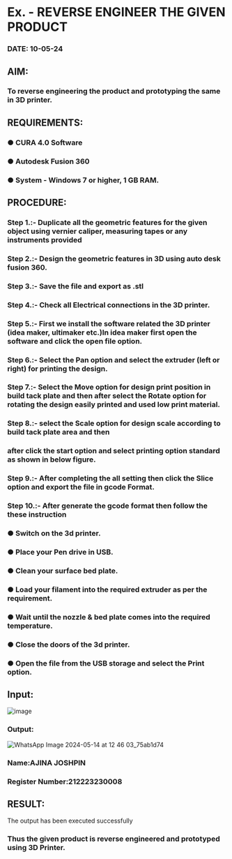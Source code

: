 # Ex.   - REVERSE ENGINEER THE GIVEN PRODUCT

### DATE: 10-05-24

## AIM: 
### To reverse engineering the product and prototyping the same in 3D printer.

## REQUIREMENTS:
### ●	CURA 4.0 Software
### ●	 Autodesk Fusion 360
### ●	 System - Windows 7 or higher, 1 GB RAM.

## PROCEDURE:
### Step 1.:- Duplicate all the geometric features for the given object using vernier caliper, measuring tapes or any instruments provided
### Step 2.:- Design the geometric features in 3D using auto desk fusion 360.
### Step 3.:- Save the file and export as .stl
### Step 4.:- Check all Electrical connections in the 3D printer.
### Step 5.:- First we install the software related the 3D printer (idea maker, ultimaker etc.)In idea maker first open the software and click the open file option.
### Step 6.:- Select the Pan option and select the extruder (left or right) for printing the design.
### Step 7.:- Select the Move option for design print position in build tack plate and then after select the Rotate option for rotating the design easily printed and used low print material.
### Step 8.:- select the Scale option for design scale according to build tack plate area and then
### after click the start option and select printing option standard as shown in below figure.
### Step 9.:- After completing the all setting then click the Slice option and export the file in gcode Format.
### Step 10.:- After generate the gcode format then follow the these instruction 
  ###   ●	Switch on the 3d printer.
  ###   ●	Place your Pen drive in USB.
  ###   ●	Clean your surface bed plate.
  ###   ●	Load your filament into the required extruder as per the requirement.
  ###   ●	Wait until the nozzle & bed plate comes into the required temperature.
  ###   ●	Close the doors of the 3d printer.
  ###   ●	Open the file from the USB storage and select the Print option.

## Input:
![image](https://github.com/ajinajoshpin/Ex.-10---REVERSE-ENGINEER-THE-GIVEN-PRODUCT/assets/148514578/c0cce6d5-d88a-4612-b442-d52f7cb8a075)

### Output:
![WhatsApp Image 2024-05-14 at 12 46 03_75ab1d74](https://github.com/ajinajoshpin/Ex.-10---REVERSE-ENGINEER-THE-GIVEN-PRODUCT/assets/148514578/1b9e5aba-7a0b-4c49-992f-389a933fa59f)

### Name:AJINA JOSHPIN
### Register Number:212223230008

## RESULT:
The output has been executed successfully

###   Thus the given product is reverse engineered and prototyped using 3D Printer.
